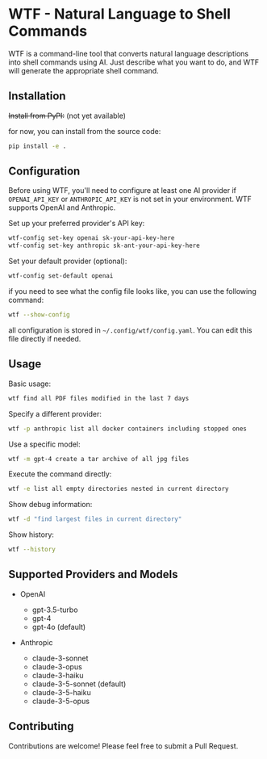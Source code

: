 # WTF - Natural Language to Shell Commands

WTF is a command-line tool that converts natural language descriptions into shell commands using AI. Just describe what you want to do, and WTF will generate the appropriate shell command.

## Installation

~~Install from PyPI:~~
(not yet available)

for now, you can install from the source code:

```bash
pip install -e .
```

## Configuration

Before using WTF, you'll need to configure at least one AI provider if `OPENAI_API_KEY` or `ANTHROPIC_API_KEY` is not set in your environment. WTF supports OpenAI and Anthropic.

Set up your preferred provider's API key:

```bash
wtf-config set-key openai sk-your-api-key-here
wtf-config set-key anthropic sk-ant-your-api-key-here
```

Set your default provider (optional):
```bash
wtf-config set-default openai
```

if you need to see what the config file looks like, you can use the following command:
```bash
wtf --show-config
```

all configuration is stored in `~/.config/wtf/config.yaml`. You can edit this file directly if needed.

## Usage

Basic usage:
```bash
wtf find all PDF files modified in the last 7 days
```

Specify a different provider:
```bash
wtf -p anthropic list all docker containers including stopped ones
```

Use a specific model:
```bash
wtf -m gpt-4 create a tar archive of all jpg files
```

Execute the command directly:
```bash
wtf -e list all empty directories nested in current directory
```

Show debug information:
```bash
wtf -d "find largest files in current directory"
```

Show history:
```bash
wtf --history
```

## Supported Providers and Models

- OpenAI
  - gpt-3.5-turbo 
  - gpt-4
  - gpt-4o (default)

- Anthropic
  - claude-3-sonnet 
  - claude-3-opus
  - claude-3-haiku
  - claude-3-5-sonnet (default)
  - claude-3-5-haiku
  - claude-3-5-opus

## Contributing

Contributions are welcome! Please feel free to submit a Pull Request.
